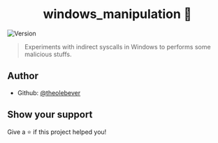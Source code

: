 <h1 align="center">windows_manipulation 👋</h1>
<p>
  <img alt="Version" src="https://img.shields.io/badge/version-0.1-blue.svg?cacheSeconds=2592000" />
</p>

> Experiments with indirect syscalls in Windows to performs some malicious stuffs.

## Author

* Github: [@theolebever](https://github.com/theolebever)

## Show your support

Give a ⭐️ if this project helped you!